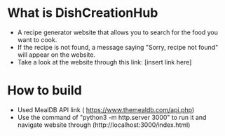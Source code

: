 # What is DishCreationHub

- A recipe generator website that allows you to search for the food you want to cook.
- If the recipe is not found, a message saying "Sorry, recipe not found" will appear on the website.
- Take a look at the website through this link: [insert link here]

# How to build

- Used MealDB API link ( https://www.themealdb.com/api.php)
- Use the command of "python3 -m http.server 3000" to run it and navigate website through (http://localhost:3000/index.html)
